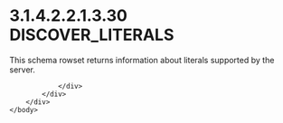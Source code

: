 <html dir="LTR" xmlns:mshelp="http://msdn.microsoft.com/mshelp" xmlns:ddue="http://ddue.schemas.microsoft.com/authoring/2003/5" xmlns:xlink="http://www.w3.org/1999/xlink" xmlns:tool="http://www.microsoft.com/tooltip">
    <head>
        <meta http-equiv="Content-Type" content="text/html; CHARSET=utf-8"></meta>
        <meta name="save" content="history"></meta>
        <title>3.1.4.2.2.1.3.30 DISCOVER_LITERALS</title>
        <xml>
            <mshelp:toctitle title="3.1.4.2.2.1.3.30 DISCOVER_LITERALS"></mshelp:toctitle>
            <mshelp:rltitle title="[MS-SSAS]: DISCOVER_LITERALS"></mshelp:rltitle>
            <mshelp:keyword index="A" term="05cfba3b-a00e-48b9-9138-51910b7eb84d"></mshelp:keyword>
            <mshelp:attr name="DCSext.ContentType" value="open specification"></mshelp:attr>
            <mshelp:attr name="AssetID" value="05cfba3b-a00e-48b9-9138-51910b7eb84d"></mshelp:attr>
            <mshelp:attr name="TopicType" value="kbRef"></mshelp:attr>
            <mshelp:attr name="DCSext.Title" value="[MS-SSAS]: DISCOVER_LITERALS" />
        </xml>
    </head>
    <body>
        <div id="header">
            <h1 class="heading">3.1.4.2.2.1.3.30 DISCOVER_LITERALS</h1>
        </div>
        <div id="mainSection">
            <div id="mainBody">
                <div id="allHistory" class="saveHistory"></div>
                <div id="sectionSection0" class="section" name="collapseableSection">
                    

<p>This schema rowset returns information about literals
supported by the server.</p>


                </div>
            </div>
        </div>
    </body>
</html>